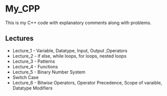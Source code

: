 # My_CPP
This is my C++ code with explanatory comments along with problems.

## Lectures
- Lecture_1 - Variable, Datatype, Input, Output ,Operators
- Lecture_2 - if else, while loops, for loops, nested loops
- Lecture_3 - Patterns
- Lecture_4 - Functions
- Lecture_5 - Binary Number System
- Switch Case
- Lecture_6 - Bitwise Operators, Operator Precedence, Scope of varaible, Datatype Modifiers